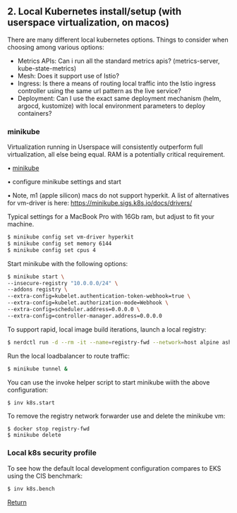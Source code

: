 ## 2. Local Kubernetes install/setup (with userspace virtualization, on macos) 

There are many different local kubernetes options. Things to consider when choosing among various options:  
- Metrics APIs: Can i run all the standard metrics apis? (metrics-server, kube-state-metrics)
- Mesh: Does it support use of Istio?
- Ingress: Is there a means of routing local traffic into the Istio ingress controller using the same url pattern as the live service?
- Deployment: Can I use the exact same deployment mechanism (helm, argocd, kustomize) with local environment parameters to deploy containers?

### minikube

Virtualization running in Userspace will consistently outperform full virtualization, all else being equal. RAM is a potentially critical requirement.  

• [minikube](https://minikube.sigs.k8s.io)

• configure minikube settings and start  

• Note, m1 (apple silicon) macs do not support hyperkit. A list of alternatives for vm-driver is here: https://minikube.sigs.k8s.io/docs/drivers/

Typical settings for a MacBook Pro with 16Gb ram, but adjust to fit your machine.  

```bash
$ minikube config set vm-driver hyperkit
$ minikube config set memory 6144
$ minikube config set cpus 4
```

Start minikube with the following options:  
```bash
$ minikube start \
--insecure-registry "10.0.0.0/24" \  
--addons registry \  
--extra-config=kubelet.authentication-token-webhook=true \  
--extra-config=kubelet.authorization-mode=Webhook \  
--extra-config=scheduler.address=0.0.0.0 \  
--extra-config=controller-manager.address=0.0.0.0  
```

To support rapid, local image build iterations, launch a local registry:  
```bash
$ nerdctl run -d --rm -it --name=registry-fwd --network=host alpine ash -c \"apk add socat && socat TCP-LISTEN:5000,reuseaddr,fork TCP:$(minikube ip):5000\"
```

Run the local loadbalancer to route traffic:  
```bash
$ minikube tunnel &
```

You can use the invoke helper script to start minikube wiith the above configuration:  
```bash
$ inv k8s.start
```

To remove the registry network forwarder use and delete the minikube vm:
```
$ docker stop registry-fwd
$ minikube delete
```

### Local k8s security profile

To see how the default local development configuration compares to EKS using the CIS benchmark:  
```bash
$ inv k8s.bench
```

[Return](../README.md)
